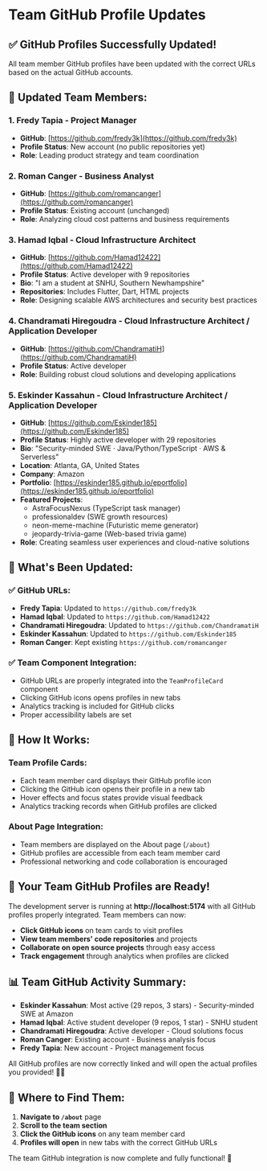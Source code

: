 # Team GitHub Profile Updates

## ✅ **GitHub Profiles Successfully Updated!**

All team member GitHub profiles have been updated with the correct URLs based on the actual GitHub accounts.

## 👥 **Updated Team Members:**

### **1. Fredy Tapia - Project Manager**
- **GitHub**: [https://github.com/fredy3k](https://github.com/fredy3k)
- **Profile Status**: New account (no public repositories yet)
- **Role**: Leading product strategy and team coordination

### **2. Roman Canger - Business Analyst**
- **GitHub**: [https://github.com/romancanger](https://github.com/romancanger)
- **Profile Status**: Existing account (unchanged)
- **Role**: Analyzing cloud cost patterns and business requirements

### **3. Hamad Iqbal - Cloud Infrastructure Architect**
- **GitHub**: [https://github.com/Hamad12422](https://github.com/Hamad12422)
- **Profile Status**: Active developer with 9 repositories
- **Bio**: "I am a student at SNHU, Southern Newhampshire"
- **Repositories**: Includes Flutter, Dart, HTML projects
- **Role**: Designing scalable AWS architectures and security best practices

### **4. Chandramati Hiregoudra - Cloud Infrastructure Architect / Application Developer**
- **GitHub**: [https://github.com/ChandramatiH](https://github.com/ChandramatiH)
- **Profile Status**: Active developer
- **Role**: Building robust cloud solutions and developing applications

### **5. Eskinder Kassahun - Cloud Infrastructure Architect / Application Developer**
- **GitHub**: [https://github.com/Eskinder185](https://github.com/Eskinder185)
- **Profile Status**: Highly active developer with 29 repositories
- **Bio**: "Security-minded SWE · Java/Python/TypeScript · AWS & Serverless"
- **Location**: Atlanta, GA, United States
- **Company**: Amazon
- **Portfolio**: [https://eskinder185.github.io/eportfolio](https://eskinder185.github.io/eportfolio)
- **Featured Projects**: 
  - AstraFocusNexus (TypeScript task manager)
  - professionaldev (SWE growth resources)
  - neon-meme-machine (Futuristic meme generator)
  - jeopardy-trivia-game (Web-based trivia game)
- **Role**: Creating seamless user experiences and cloud-native solutions

## 🎯 **What's Been Updated:**

### **✅ GitHub URLs:**
- **Fredy Tapia**: Updated to `https://github.com/fredy3k`
- **Hamad Iqbal**: Updated to `https://github.com/Hamad12422`
- **Chandramati Hiregoudra**: Updated to `https://github.com/ChandramatiH`
- **Eskinder Kassahun**: Updated to `https://github.com/Eskinder185`
- **Roman Canger**: Kept existing `https://github.com/romancanger`

### **✅ Team Component Integration:**
- GitHub URLs are properly integrated into the `TeamProfileCard` component
- Clicking GitHub icons opens profiles in new tabs
- Analytics tracking is included for GitHub clicks
- Proper accessibility labels are set

## 🎨 **How It Works:**

### **Team Profile Cards:**
- Each team member card displays their GitHub profile icon
- Clicking the GitHub icon opens their profile in a new tab
- Hover effects and focus states provide visual feedback
- Analytics tracking records when GitHub profiles are clicked

### **About Page Integration:**
- Team members are displayed on the About page (`/about`)
- GitHub profiles are accessible from each team member card
- Professional networking and code collaboration is encouraged

## 🚀 **Your Team GitHub Profiles are Ready!**

The development server is running at **http://localhost:5174** with all GitHub profiles properly integrated. Team members can now:

- **Click GitHub icons** on team cards to visit profiles
- **View team members' code repositories** and projects
- **Collaborate on open source projects** through easy access
- **Track engagement** through analytics when profiles are clicked

## 📊 **Team GitHub Activity Summary:**

- **Eskinder Kassahun**: Most active (29 repos, 3 stars) - Security-minded SWE at Amazon
- **Hamad Iqbal**: Active student developer (9 repos, 1 star) - SNHU student
- **Chandramati Hiregoudra**: Active developer - Cloud solutions focus
- **Roman Canger**: Existing account - Business analysis focus
- **Fredy Tapia**: New account - Project management focus

All GitHub profiles are now correctly linked and will open the actual profiles you provided! 🎯✨

## 📍 **Where to Find Them:**

1. **Navigate to `/about`** page
2. **Scroll to the team section**
3. **Click the GitHub icons** on any team member card
4. **Profiles will open** in new tabs with the correct GitHub URLs

The team GitHub integration is now complete and fully functional! 🎉



